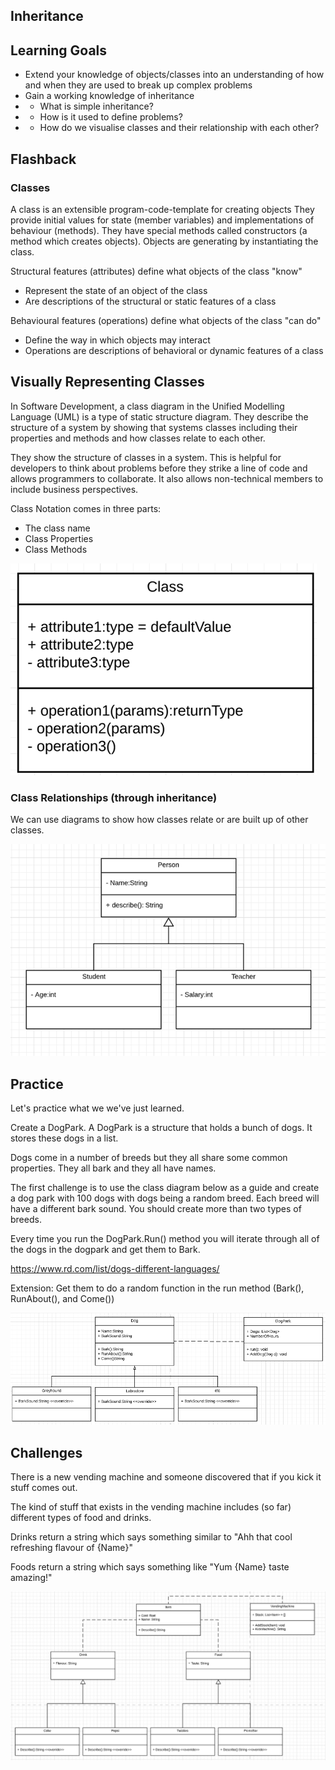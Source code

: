 ## Inheritance 

## Learning Goals

* Extend your knowledge of objects/classes into an understanding of how and when they are used to break up complex problems
* Gain a working knowledge of inheritance 
* * What is simple inheritance? 
* * How is it used to define problems? 
* * How do we visualise classes and their relationship with each other?

## Flashback

### Classes

A class is an extensible program-code-template for creating objects
They provide initial values for state (member variables) and implementations of behaviour (methods). They have special methods called constructors (a method which creates objects). Objects are generating by instantiating the class. 

Structural features (attributes) define what objects of the class "know"
* Represent the state of an object of the class
* Are descriptions of the structural or static features of a class

Behavioural features (operations) define what objects of the class "can do"
* Define the way in which objects may interact
* Operations are descriptions of behavioral or dynamic features of a class

## Visually Representing Classes 

In Software Development, a class diagram in the Unified Modelling Language (UML) is a type of static structure diagram. They describe the structure of a system by showing that systems classes including their properties and methods and how classes relate to each other. 

They show the structure of classes in a system. This is helpful for developers to think about problems before they strike a line of code and allows programmers to collaborate. It also allows non-technical members to include business perspectives. 

Class Notation comes in three parts: 

* The class name
* Class Properties 
* Class Methods

![](2021-08-04-08-22-25.png)

### Class Relationships (through inheritance)

We can use diagrams to show how classes relate or are built up of other classes. 

![](2021-08-04-08-23-38.png)

## Practice
Let's practice what we we've just learned. 

Create a DogPark. A DogPark is a structure that holds a bunch of dogs. It stores these dogs in a list. 

Dogs come in a number of breeds but they all share some common properties. They all bark and they all have names. 


The first challenge is to use the class diagram below as a guide and create a dog park with 100 dogs with dogs being a random breed. Each breed will have a different bark sound. You should create more than two types of breeds. 

Every time you run the DogPark.Run() method you will iterate through all of the dogs in the dogpark and get them to Bark. 

https://www.rd.com/list/dogs-different-languages/

Extension: Get them to do a random function in the run method (Bark(), RunAbout(), and Come())


![](2021-08-04-08-26-35.png)


## Challenges

There is a new vending machine and someone discovered that if you kick it stuff comes out. 

The kind of stuff that exists in the vending machine includes (so far) different types of food and drinks.

Drinks return a string which says something similar to "Ahh that cool refreshing flavour of {Name}" 

Foods return a string which says something like "Yum {Name} taste amazing!"

![](2021-08-04-08-35-38.png)